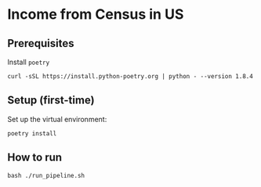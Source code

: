 # Income from Census in US

## Prerequisites
Install `poetry`
```
curl -sSL https://install.python-poetry.org | python - --version 1.8.4
```


## Setup (first-time)

Set up the virtual environment:
```
poetry install
```


## How to run
```
bash ./run_pipeline.sh
```
